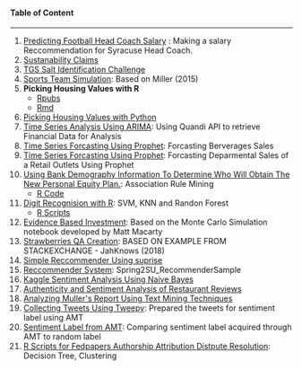 #### Table of Content
***
1. [Predicting Football Head Coach Salary](https://github.com/toraaglobal/CaseStudies/blob/master/regression_coaches_salary_prediction.ipynb) : Making a salary Reccommendation for Syracuse Head Coach.
1. [Sustanability Claims](https://github.com/toraaglobal/CaseStudies/blob/master/regression_and_classification_SustainableLook.ipynb)
1. [TGS Salt Identification Challenge](https://github.com/toraaglobal/CaseStudies/blob/master/image_unet_salt_identification_kaggle_competition.ipynb)
1. [Sports Team Simulation](https://github.com/toraaglobal/CaseStudies/blob/master/Sport_Team_Simulation.ipynb): Based on Miller (2015)
1. **Picking Housing Values with R** 
     * [Rpubs](http://rpubs.com/toraaglobal/picking)
     * [Rmd](https://github.com/toraaglobal/CaseStudies/blob/master/PickingWinners.Rmd)
1. [Picking Housing Values with Python](https://github.com/toraaglobal/CaseStudies/blob/master/Choosing_Housing_Values.ipynb)
1. [Time Series Analysis Using ARIMA](https://github.com/toraaglobal/CaseStudies/blob/master/time_series_api_quandi_stock_analysis.ipynb): Using Quandi API to retrieve Financial Data for Analysis
1. [Time Series Forcasting Using Prophet](https://github.com/toraaglobal/CaseStudies/blob/master/Time_Series_BeverageTimeForProphet.ipynb): Forcasting Berverages Sales
1. [Time Series Forcasting Using Prophet](https://github.com/toraaglobal/CaseStudies/blob/master/TimeForRetailProphet.ipynb): Forcasting Deparmental Sales of a Retail Outlets Using Prophet
1. [Using Bank Demography Information To Determine Who Will Obtain The New Personal Equity Plan.](https://github.com/toraaglobal/Case_Studies/blob/master/hm3_Tajudeen_Abdulazeez.pdf): Association Rule Mining
    * [R Code](https://github.com/toraaglobal/Case_Studies/blob/master/hm3.R)
1. [Digit Recognision with R](https://github.com/toraaglobal/Case_Studies/blob/master/hm7_Tajudeen.pdf): SVM, KNN and Randon Forest
    * [R Scripts](https://github.com/toraaglobal/Case_Studies/blob/master/hw7.R)
1. [Evidence Based Investment](https://github.com/toraaglobal/Case_Studies/blob/master/EvidenceBasedInvesting.ipynb): Based on the Monte Carlo Simulation notebook developed by Matt Macarty
1. [Strawberries QA Creation](https://github.com/toraaglobal/Case_Studies/blob/master/StrawberriesQACreation.ipynb): BASED ON EXAMPLE FROM STACKEXCHANGE - JahKnows (2018)
1. [Simple Reccommender Using suprise](https://github.com/toraaglobal/Case_Studies/blob/master/TheSimpleRecommender.ipynb)
1. [Reccommender System](https://github.com/toraaglobal/Case_Studies/blob/master/Spring2SU_RecommenderSample.ipynb): Spring2SU_RecommenderSample
1. [Kaggle Sentiment Analysis Using Naive Bayes](https://github.com/toraaglobal/TextMining/blob/master/text_sentiment_analysis_naive_bayes_kaggle.ipynb)
1. [Authenticity and Sentiment Analysis of Restaurant Reviews](https://github.com/toraaglobal/TextMining/blob/master/text_restaurant_reviews_text_documents.ipynb)
1. [Analyzing Muller's Report Using Text Mining Techniques](https://github.com/toraaglobal/TextMining/blob/master/text_classification_exploratory_analysis_of_muller_report_on_russian.ipynb)
1. [Collecting Tweets Using Tweepy](https://github.com/toraaglobal/TextMining/blob/master/twitter_mining_for_sentiment_classification.ipynb): Prepared the tweets for sentiment label using AMT
1. [Sentiment Label from AMT](https://github.com/toraaglobal/TextMining/blob/master/text_sklearn_cohen_kappa.ipynb): Comparing sentiment label acquired through AMT to random label
1. [R Scripts for Fedpapers Authorship Attribution Distpute Resolution](https://github.com/toraaglobal/Text_Mining/blob/master/hm5.R): Decision Tree, Clustering
